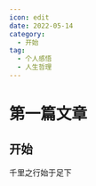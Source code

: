 ```yaml
---
icon: edit
date: 2022-05-14
category:
  - 开始
tag:
  - 个人感悟
  - 人生哲理
---
```


# 第一篇文章

## 开始

千里之行始于足下

